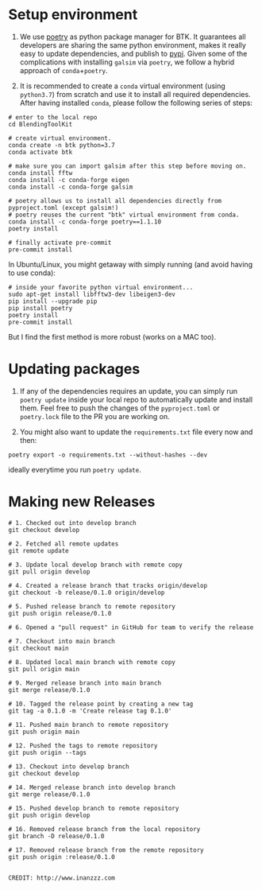# Setup environment

1. We use [poetry](https://python-poetry.org) as python package manager for BTK. It guarantees all developers are sharing the same python environment, makes it really easy to update dependencies, and publish to [pypi](https://pypi.org). Given some of the complications with installing `galsim` via `poetry`, we follow a hybrid approach of `conda`+`poetry`.

2. It is recommended to create a `conda` virtual environment (using `python3.7`) from scratch and use it to install all required dependencies. After having installed `conda`, please follow the following series of steps:

```
# enter to the local repo
cd BlendingToolKit

# create virtual environment.
conda create -n btk python=3.7
conda activate btk

# make sure you can import galsim after this step before moving on.
conda install fftw
conda install -c conda-forge eigen
conda install -c conda-forge galsim

# poetry allows us to install all dependencies directly from pyproject.toml (except galsim!)
# poetry reuses the current "btk" virtual environment from conda.
conda install -c conda-forge poetry==1.1.10
poetry install

# finally activate pre-commit
pre-commit install
```

In Ubuntu/Linux, you might getaway with simply running (and avoid having to use conda):

```
# inside your favorite python virtual environment...
sudo apt-get install libfftw3-dev libeigen3-dev
pip install --upgrade pip
pip install poetry
poetry install
pre-commit install
```

But I find the first method is more robust (works on a MAC too).

# Updating packages

1. If any of the dependencies requires an update, you can simply run `poetry update` inside your local repo to automatically update and install them. Feel free to push the changes of the `pyproject.toml` or `poetry.lock` file to the PR you are working on.

2. You might also want to update the `requirements.txt` file every now and then:

```
poetry export -o requirements.txt --without-hashes --dev
```

ideally everytime you run `poetry update`.

# Making new Releases

```
# 1. Checked out into develop branch
git checkout develop

# 2. Fetched all remote updates
git remote update

# 3. Update local develop branch with remote copy
git pull origin develop

# 4. Created a release branch that tracks origin/develop
git checkout -b release/0.1.0 origin/develop

# 5. Pushed release branch to remote repository
git push origin release/0.1.0

# 6. Opened a "pull request" in GitHub for team to verify the release

# 7. Checkout into main branch
git checkout main

# 8. Updated local main branch with remote copy
git pull origin main

# 9. Merged release branch into main branch
git merge release/0.1.0

# 10. Tagged the release point by creating a new tag
git tag -a 0.1.0 -m 'Create release tag 0.1.0'

# 11. Pushed main branch to remote repository
git push origin main

# 12. Pushed the tags to remote repository
git push origin --tags

# 13. Checkout into develop branch
git checkout develop

# 14. Merged release branch into develop branch
git merge release/0.1.0

# 15. Pushed develop branch to remote repository
git push origin develop

# 16. Removed release branch from the local repository
git branch -D release/0.1.0

# 17. Removed release branch from the remote repository
git push origin :release/0.1.0


CREDIT: http://www.inanzzz.com
```

